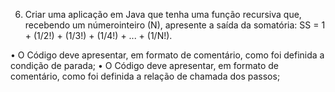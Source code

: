 6. Criar uma aplicação em Java que tenha uma função recursiva que, recebendo um númerointeiro (N), apresente a saída da somatória: 
SS = 1 + (1/2!) + (1/3!) + (1/4!) + ... + (1/N!).

• O Código deve apresentar, em formato de comentário, como foi definida a condição
de parada;
• O Código deve apresentar, em formato de comentário, como foi definida a relação de
chamada dos passos;
